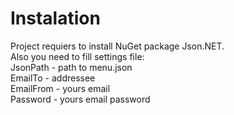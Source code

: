 # Instalation

Project requiers to install NuGet package Json.NET. <br />
Also you need to fill settings file:<br />
JsonPath - path to menu.json <br />
EmailTo - addressee <br />
EmailFrom - yours email <br />
Password - yours email password <br />